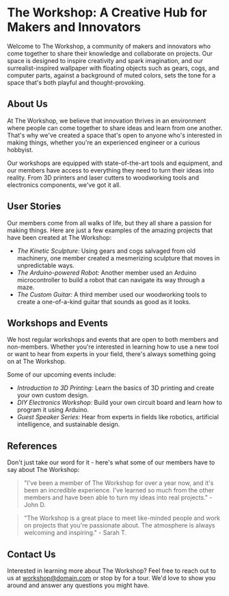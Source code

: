 <!--font:IBM Plex Sans-->

# The Workshop: A Creative Hub for Makers and Innovators

Welcome to The Workshop, a community of makers and innovators who come together to share their knowledge and collaborate on projects. Our space is designed to inspire creativity and spark imagination, and our surrealist-inspired wallpaper with floating objects such as gears, cogs, and computer parts, against a background of muted colors, sets the tone for a space that's both playful and thought-provoking.

## About Us

At The Workshop, we believe that innovation thrives in an environment where people can come together to share ideas and learn from one another. That's why we've created a space that's open to anyone who's interested in making things, whether you're an experienced engineer or a curious hobbyist.

Our workshops are equipped with state-of-the-art tools and equipment, and our members have access to everything they need to turn their ideas into reality. From 3D printers and laser cutters to woodworking tools and electronics components, we've got it all.

## User Stories

Our members come from all walks of life, but they all share a passion for making things. Here are just a few examples of the amazing projects that have been created at The Workshop:

- *The Kinetic Sculpture:* Using gears and cogs salvaged from old machinery, one member created a mesmerizing sculpture that moves in unpredictable ways.
- *The Arduino-powered Robot:* Another member used an Arduino microcontroller to build a robot that can navigate its way through a maze.
- *The Custom Guitar:* A third member used our woodworking tools to create a one-of-a-kind guitar that sounds as good as it looks.

## Workshops and Events

We host regular workshops and events that are open to both members and non-members. Whether you're interested in learning how to use a new tool or want to hear from experts in your field, there's always something going on at The Workshop.

Some of our upcoming events include:

- *Introduction to 3D Printing:* Learn the basics of 3D printing and create your own custom design.
- *DIY Electronics Workshop:* Build your own circuit board and learn how to program it using Arduino.
- *Guest Speaker Series:* Hear from experts in fields like robotics, artificial intelligence, and sustainable design.

## References

Don't just take our word for it - here's what some of our members have to say about The Workshop:

> "I've been a member of The Workshop for over a year now, and it's been an incredible experience. I've learned so much from the other members and have been able to turn my ideas into real projects." - John D.

> "The Workshop is a great place to meet like-minded people and work on projects that you're passionate about. The atmosphere is always welcoming and inspiring." - Sarah T.

## Contact Us

Interested in learning more about The Workshop? Feel free to reach out to us at [workshop@domain.com](#contact) or stop by for a tour. We'd love to show you around and answer any questions you might have.

<!--

Write me content for website with wallpaper which alt text is:

"A surrealist-inspired wallpaper with floating objects such as gears, cogs, and computer parts, against a background of muted colors."

The name/title of the page should not be 1:1 copy of the alt text but rather a real content of the website which is using this wallpaper.

- Use markdown format 
- Start with heading
- Heading should be short and concise
- The content should look like a real website 
- The website should not be about the wallpaper, wallpaper is just a related background
- Heading should be contain work "wallpaper" or "background"
- Include real sections like references, contact, user stories, etc. use things relevant to the page purpose.
- Feel free to use structure like headings, bullets, numbering, blockquotes, paragraphs, horizontal lines, etc.
- You can use formatting like bold or _italic_
- You can include UTF-8 emojis
- Links should be only #hash anchors (and you can refer to the document itself)
- Do not include images


---


# The Workshop: A Creative Hub for Makers and Innovators

Welcome to The Workshop, a community of makers and innovators who come together to share their knowledge and collaborate on projects. Our space is designed to inspire creativity and spark imagination, and our surrealist-inspired wallpaper with floating objects such as gears, cogs, and computer parts, against a background of muted colors, sets the tone for a space that's both playful and thought-provoking.

## About Us

At The Workshop, we believe that innovation thrives in an environment where people can come together to share ideas and learn from one another. That's why we've created a space that's open to anyone who's interested in making things, whether you're an experienced engineer or a curious hobbyist.

Our workshops are equipped with state-of-the-art tools and equipment, and our members have access to everything they need to turn their ideas into reality. From 3D printers and laser cutters to woodworking tools and electronics components, we've got it all.

## User Stories

Our members come from all walks of life, but they all share a passion for making things. Here are just a few examples of the amazing projects that have been created at The Workshop:

- *The Kinetic Sculpture:* Using gears and cogs salvaged from old machinery, one member created a mesmerizing sculpture that moves in unpredictable ways.
- *The Arduino-powered Robot:* Another member used an Arduino microcontroller to build a robot that can navigate its way through a maze.
- *The Custom Guitar:* A third member used our woodworking tools to create a one-of-a-kind guitar that sounds as good as it looks.

## Workshops and Events

We host regular workshops and events that are open to both members and non-members. Whether you're interested in learning how to use a new tool or want to hear from experts in your field, there's always something going on at The Workshop.

Some of our upcoming events include:

- *Introduction to 3D Printing:* Learn the basics of 3D printing and create your own custom design.
- *DIY Electronics Workshop:* Build your own circuit board and learn how to program it using Arduino.
- *Guest Speaker Series:* Hear from experts in fields like robotics, artificial intelligence, and sustainable design.

## References

Don't just take our word for it - here's what some of our members have to say about The Workshop:

> "I've been a member of The Workshop for over a year now, and it's been an incredible experience. I've learned so much from the other members and have been able to turn my ideas into real projects." - John D.

> "The Workshop is a great place to meet like-minded people and work on projects that you're passionate about. The atmosphere is always welcoming and inspiring." - Sarah T.

## Contact Us

Interested in learning more about The Workshop? Feel free to reach out to us at [workshop@domain.com](#contact) or stop by for a tour. We'd love to show you around and answer any questions you might have.

-->
